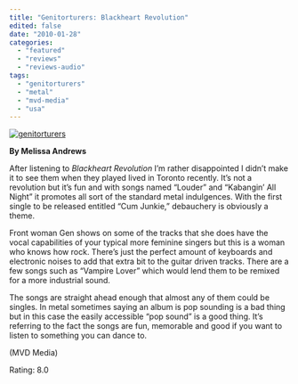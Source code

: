 ```yaml
---
title: "Genitorturers: Blackheart Revolution"
edited: false
date: "2010-01-28"
categories:
  - "featured"
  - "reviews"
  - "reviews-audio"
tags:
  - "genitorturers"
  - "metal"
  - "mvd-media"
  - "usa"
---
```


[![genitorturers](http://www.hellbound.ca/wp-content/uploads/2010/01/genitorturers.jpg "genitorturers")](http://www.hellbound.ca/wp-content/uploads/2010/01/genitorturers.jpg)

**By Melissa Andrews**

After listening to _Blackheart Revolution_ I’m rather disappointed I didn’t make it to see them when they played lived in Toronto recently. It’s not a revolution but it’s fun and with songs named “Louder” and “Kabangin’ All Night” it promotes all sort of the standard metal indulgences. With the first single to be released entitled “Cum Junkie,” debauchery is obviously a theme.

Front woman Gen shows on some of the tracks that she does have the vocal capabilities of your typical more feminine singers but this is a woman who knows how rock. There’s just the perfect amount of keyboards and electronic noises to add that extra bit to the guitar driven tracks. There are a few songs such as “Vampire Lover” which would lend them to be remixed for a more industrial sound.

The songs are straight ahead enough that almost any of them could be singles. In metal sometimes saying an album is pop sounding is a bad thing but in this case the easily accessible “pop sound” is a good thing. It’s referring to the fact the songs are fun, memorable and good if you want to listen to something you can dance to.

(MVD Media)

Rating: 8.0
